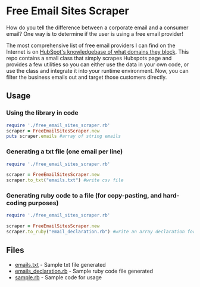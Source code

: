 # Free Email Sites Scraper

How do you tell the difference between a corporate email and a consumer email?  One way is to determine if the user is using a free email provider!

The most comprehensive list of free email providers I can find on the Internet is on [HubSpot's knowledgebase of what domains they block](https://knowledge.hubspot.com/forms/what-domains-are-blocked-when-using-the-forms-email-domains-to-block-feature).  This repo contains a small class that simply scrapes Hubspots page and provides a few utilities so you can either use the data in your own code, or use the class and integrate it into your runtime environment.  Now, you can filter the business emails out and target those customers directly.

## Usage


### Using the library in code

```ruby
require './free_email_sites_scraper.rb'
scraper = FreeEmailSitesScraper.new
puts scraper.emails #array of string emails
```

### Generating a txt file (one email per line)

```ruby
require './free_email_sites_scraper.rb'

scraper = FreeEmailSitesScraper.new
scraper.to_txt("emails.txt") #write csv file
```

### Generating ruby code to a file (for copy-pasting, and hard-coding purposes)

```ruby
require './free_email_sites_scraper.rb'

scraper = FreeEmailSitesScraper.new
scraper.to_ruby("email_declaration.rb") #write an array declaration for hardcoding entries
```

## Files

- [emails.txt](emails.txt) - Sample txt file generated
- [emails_declaration.rb](emails_declaration.rb) - Sample ruby code file generated
- [sample.rb](sample.rb) - Sample code for usage
